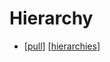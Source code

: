 # Hierarchy

- [[pull]] [[hierarchies]]

[//begin]: # "Autogenerated link references for markdown compatibility"
[pull]: pull "Pull"
[hierarchies]: hierarchies "Hierarchies"
[//end]: # "Autogenerated link references"